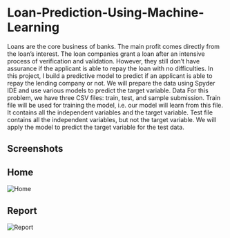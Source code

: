 # Loan-Prediction-Using-Machine-Learning
Loans are the core business of banks. The main profit comes directly from the loan’s interest. The loan companies grant a loan after an intensive process of verification and validation. However, they still don’t have assurance if the applicant is able to repay the loan with no difficulties. 
In this project, I build a predictive model to predict if an applicant is able to repay the lending company or not. We will prepare the data using  Spyder IDE and use various models to predict the target variable.
Data
For this problem, we have three CSV files: train, test, and sample submission.
Train file will be used for training the model, i.e. our model will learn from this file. It contains all the independent variables and the target variable.
Test file contains all the independent variables, but not the target variable. We will apply the model to predict the target variable for the test data.
  
 Screenshots 
 --------------
 
 Home
 ----
  
![Home](https://user-images.githubusercontent.com/82017927/113676384-fd7f9a80-96d9-11eb-9b2c-1fd7359b0cc9.png)

Report
------

![Report](https://user-images.githubusercontent.com/82017927/113676718-69620300-96da-11eb-9561-4d0b3895449a.png)







